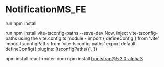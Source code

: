 # NotificationMS_FE

run npm install

<!-- For absolute imports -->
run npm install vite-tsconfig-paths --save-dev 
Now, inject vite-tsconfig-paths using the vite.config.ts module - 
import { defineConfig } from 'vite'
import tsconfigPaths from 'vite-tsconfig-paths'
export default defineConfig({
  plugins: [tsconfigPaths()],
})


npm install react-router-dom
npm install bootstrap@5.3.0-alpha3